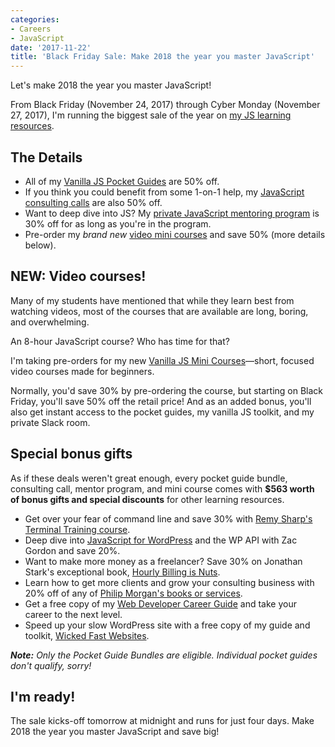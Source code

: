 ```yaml
---
categories:
- Careers
- JavaScript
date: '2017-11-22'
title: 'Black Friday Sale: Make 2018 the year you master JavaScript'
---
```


Let's make 2018 the year you master JavaScript!

From Black Friday (November 24, 2017) through Cyber Monday (November 27, 2017), I'm running the biggest sale of the year on [my JS learning resources](https://gomakethings.com/resources/).

## The Details

- All of my [Vanilla JS Pocket Guides](https://gomakethings.com/guides/) are 50% off.
- If you think you could benefit from some 1-on-1 help, my [JavaScript consulting calls](https://gomakethings.com/call/) are also 50% off.
- Want to deep dive into JS? My [private JavaScript mentoring program](https://gomakethings.com/mentoring/) is 30% off for as long as you're in the program.
- Pre-order my *brand new* [video mini courses](https://gomakethings.com/courses/) and save 50% (more details below).

## NEW: Video courses!

Many of my students have mentioned that while they learn best from watching videos, most of the courses that are available are long, boring, and overwhelming.

An 8-hour JavaScript course? Who has time for that?

I'm taking pre-orders for my new [Vanilla JS Mini Courses](https://gomakethings.com/courses/)&mdash;short, focused video courses made for beginners.

Normally, you'd save 30% by pre-ordering the course, but starting on Black Friday, you'll save 50% off the retail price! And as an added bonus, you'll also get instant access to the pocket guides, my vanilla JS toolkit, and my private Slack room.

## Special bonus gifts

As if these deals weren't great enough, every pocket guide bundle, consulting call, mentor program, and mini course comes with **$563 worth of bonus gifts and special discounts** for other learning resources.

- Get over your fear of command line and save 30% with [Remy Sharp's Terminal Training course](https://terminal.training/).
- Deep dive into [JavaScript for WordPress](https://javascriptforwp.com/) and the WP API with Zac Gordon and save 20%.
- Want to make more money as a freelancer? Save 30% on Jonathan Stark's exceptional book, [Hourly Billing is Nuts](https://expensiveproblem.com/hbin).
- Learn how to get more clients and grow your consulting business with 20% off of any of [Philip Morgan's books or services](https://philipmorganconsulting.com).
- Get a free copy of my [Web Developer Career Guide](https://gomakethings.com/career-guide/) and take your career to the next level.
- Speed up your slow WordPress site with a free copy of my guide and toolkit, [Wicked Fast Websites](https://gomakethings.com/wicked-fast-websites/).

*__Note:__ Only the Pocket Guide Bundles are eligible. Individual pocket guides don't qualify, sorry!*

## I'm ready!

The sale kicks-off tomorrow at midnight and runs for just four days. Make 2018 the year you master JavaScript and save big!
